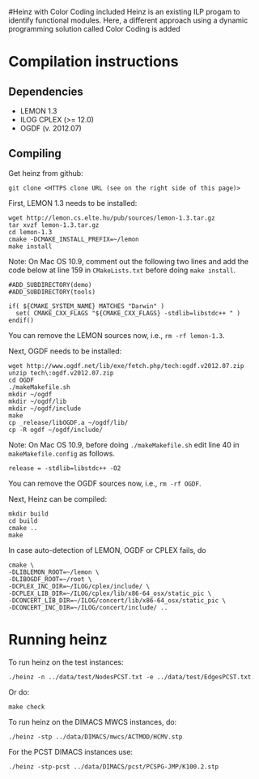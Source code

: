 #Heinz with Color Coding included
Heinz is an existing ILP progam to identify functional modules. Here, a different approach using a dynamic programming solution called Color Coding is added


Compilation instructions
========================

Dependencies
------------

* LEMON 1.3
* ILOG CPLEX (>= 12.0)
* OGDF (v. 2012.07)

Compiling
---------

Get heinz from github:

    git clone <HTTPS clone URL (see on the right side of this page)>


First, LEMON 1.3 needs to be installed:

    wget http://lemon.cs.elte.hu/pub/sources/lemon-1.3.tar.gz
    tar xvzf lemon-1.3.tar.gz
    cd lemon-1.3
    cmake -DCMAKE_INSTALL_PREFIX=~/lemon
    make install

Note: On Mac OS 10.9, comment out the following two lines and add the code below at line 159 in `CMakeLists.txt` before doing `make install`.

    #ADD_SUBDIRECTORY(demo)
    #ADD_SUBDIRECTORY(tools)

    if( ${CMAKE_SYSTEM_NAME} MATCHES "Darwin" )
      set( CMAKE_CXX_FLAGS "${CMAKE_CXX_FLAGS} -stdlib=libstdc++ " )
    endif()

You can remove the LEMON sources now, i.e., `rm -rf lemon-1.3`.

Next, OGDF needs to be installed:

    wget http://www.ogdf.net/lib/exe/fetch.php/tech:ogdf.v2012.07.zip
    unzip tech\:ogdf.v2012.07.zip
    cd OGDF
    ./makeMakefile.sh
    mkdir ~/ogdf
    mkdir ~/ogdf/lib
    mkdir ~/ogdf/include
    make
    cp _release/libOGDF.a ~/ogdf/lib/
    cp -R ogdf ~/ogdf/include/

Note: On Mac OS 10.9, before doing `./makeMakefile.sh` edit line 40 in `makeMakefile.config` as follows.

    release = -stdlib=libstdc++ -O2

You can remove the OGDF sources now, i.e., `rm -rf OGDF`.

Next, Heinz can be compiled:

    mkdir build
    cd build
    cmake ..
    make

In case auto-detection of LEMON, OGDF or CPLEX fails, do

    cmake \
    -DLIBLEMON_ROOT=~/lemon \
    -DLIBOGDF_ROOT=~/root \
    -DCPLEX_INC_DIR=~/ILOG/cplex/include/ \
    -DCPLEX_LIB_DIR=~/ILOG/cplex/lib/x86-64_osx/static_pic \
    -DCONCERT_LIB_DIR=~/ILOG/concert/lib/x86-64_osx/static_pic \
    -DCONCERT_INC_DIR=~/ILOG/concert/include/ ..

Running heinz
=============

To run heinz on the test instances:

    ./heinz -n ../data/test/NodesPCST.txt -e ../data/test/EdgesPCST.txt

Or do:

    make check

To run heinz on the DIMACS MWCS instances, do:

    ./heinz -stp ../data/DIMACS/mwcs/ACTMOD/HCMV.stp

For the PCST DIMACS instances use:

    ./heinz -stp-pcst ../data/DIMACS/pcst/PCSPG-JMP/K100.2.stp
